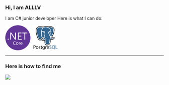 ### Hi, I am ALLLV

I am C# junior developer
Here is what I can do:
<div>
  <a href="https://learn.microsoft.com/en-us/dotnet/core/introduction"><img src="https://github.com/devicons/devicon/blob/master/icons/dotnetcore/dotnetcore-original.svg" height="80" width="80"/></a>&nbsp;
  <a href="https://www.postgresql.org/"><img src="https://github.com/devicons/devicon/blob/master/icons/postgresql/postgresql-original-wordmark.svg" height="80" width="80"/></a>&nbsp;
</div>

---
### Here is how to find me

<div><a href="t.me/alllv_tt"><img src="https://img.shields.io/badge/Telegram-blue?style=for-the-badge&logo=telegram&logoColor=white"></a></div>
